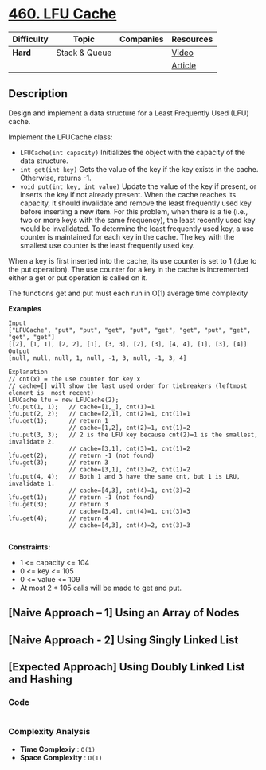 # [460. LFU Cache](https://leetcode.com/problems/lfu-cache/description/)

| Difficulty | Topic         | Companies | Resources   |
| ---------- | ------------- | --------- | ----------- |
| **Hard**   | Stack & Queue |           | [Video]()   |
|            |               |           | [Article](https://www.geeksforgeeks.org/least-frequently-used-lfu-cache-implementation/)|

## Description
Design and implement a data structure for a Least Frequently Used (LFU) cache.

Implement the LFUCache class:

* `LFUCache(int capacity)` Initializes the object with the capacity of the data structure.
* `int get(int key)` Gets the value of the key if the key exists in the cache. Otherwise, returns -1.
* `void put(int key, int value)` Update the value of the key if present, or inserts the key if not already present. When the cache reaches its capacity, it should invalidate and remove the least frequently used key before inserting a new item. For this problem, when there is a tie (i.e., two or more keys with the same frequency), the least recently used key would be invalidated.
To determine the least frequently used key, a use counter is maintained for each key in the cache. The key with the smallest use counter is the least frequently used key.

When a key is first inserted into the cache, its use counter is set to 1 (due to the put operation). The use counter for a key in the cache is incremented either a get or put operation is called on it.

The functions get and put must each run in O(1) average time complexity

**Examples**


```
Input
["LFUCache", "put", "put", "get", "put", "get", "get", "put", "get", "get", "get"]
[[2], [1, 1], [2, 2], [1], [3, 3], [2], [3], [4, 4], [1], [3], [4]]
Output
[null, null, null, 1, null, -1, 3, null, -1, 3, 4]

Explanation
// cnt(x) = the use counter for key x
// cache=[] will show the last used order for tiebreakers (leftmost element is  most recent)
LFUCache lfu = new LFUCache(2);
lfu.put(1, 1);   // cache=[1,_], cnt(1)=1
lfu.put(2, 2);   // cache=[2,1], cnt(2)=1, cnt(1)=1
lfu.get(1);      // return 1
                 // cache=[1,2], cnt(2)=1, cnt(1)=2
lfu.put(3, 3);   // 2 is the LFU key because cnt(2)=1 is the smallest, invalidate 2.
                 // cache=[3,1], cnt(3)=1, cnt(1)=2
lfu.get(2);      // return -1 (not found)
lfu.get(3);      // return 3
                 // cache=[3,1], cnt(3)=2, cnt(1)=2
lfu.put(4, 4);   // Both 1 and 3 have the same cnt, but 1 is LRU, invalidate 1.
                 // cache=[4,3], cnt(4)=1, cnt(3)=2
lfu.get(1);      // return -1 (not found)
lfu.get(3);      // return 3
                 // cache=[3,4], cnt(4)=1, cnt(3)=3
lfu.get(4);      // return 4
                 // cache=[4,3], cnt(4)=2, cnt(3)=3
 
```

**Constraints:**

- 1 <= capacity <= 104
- 0 <= key <= 105
- 0 <= value <= 109
- At most 2 * 105 calls will be made to get and put.


## [Naive Approach – 1] Using an Array of Nodes
## [Naive Approach - 2] Using Singly Linked List
## [Expected Approach] Using Doubly Linked List and Hashing
 

### Code
```java

```

### Complexity Analysis

- **Time Complexiy** : `O(1)`
- **Space Complexity** : `O(1)`